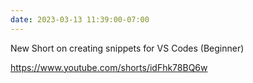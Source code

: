 ```yaml
---
date: 2023-03-13 11:39:00-07:00
---
```


New Short on creating snippets for VS Codes (Beginner)

https://www.youtube.com/shorts/idFhk78BQ6w
